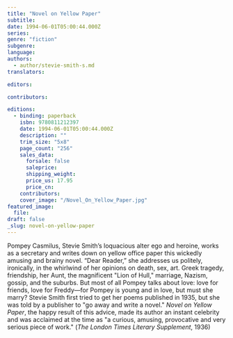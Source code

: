 ```yaml
---
title: "Novel on Yellow Paper"
subtitle:
date: 1994-06-01T05:00:44.000Z
series:
genre: "fiction"
subgenre:
language:
authors:
  - author/stevie-smith-s.md
translators:

editors:

contributors:

editions:
  - binding: paperback
    isbn: 9780811212397
    date: 1994-06-01T05:00:44.000Z
    description: ""
    trim_size: "5x8"
    page_count: "256"
    sales_data:
      forsale: false
      saleprice:
      shipping_weight:
      price_us: 17.95
      price_cn:
    contributors:
    cover_image: "/Novel_On_Yellow_Paper.jpg"
featured_image:
  file:
draft: false
_slug: novel-on-yellow-paper
---
```


Pompey Casmilus, Stevie Smith’s loquacious alter ego and heroine, works as a secretary and writes down on yellow office paper this wickedly amusing and brainy novel. “Dear Reader,” she addresses us politely, ironically, in the whirlwind of her opinions on death, sex, art. Greek tragedy, friendship, her Aunt, the magnificent "Lion of Hull," marriage, Nazism, gossip, and the suburbs. But most of all Pompey talks about love: love for friends, love for Freddy––for Pompey is young and in love, but must she marry? Stevie Smith first tried to get her poems published in 1935, but she was told by a publisher to "go away and write a novel." _Novel on Yellow Paper_, the happy result of this advice, made its author an instant celebrity and was acclaimed at the time as "a curious, amusing, provocative and very serious piece of work." (_The London Times Literary Supplement_, 1936)

